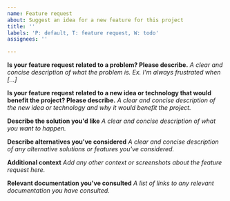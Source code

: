 ```yaml
---
name: Feature request
about: Suggest an idea for a new feature for this project
title: ''
labels: 'P: default, T: feature request, W: todo'
assignees: ''

---
```


**Is your feature request related to a problem? Please describe.**
_A clear and concise description of what the problem is. Ex. I'm always
frustrated when [...]_

**Is your feature request related to a new idea or technology that
would benefit the project? Please describe.**
_A clear and concise description of the new idea or technology and why it would
benefit the project._

**Describe the solution you'd like**
_A clear and concise description of what you want to happen._

**Describe alternatives you've considered**
_A clear and concise description of any alternative solutions or features
you've considered._

**Additional context**
_Add any other context or screenshots about the feature request here._

**Relevant documentation you've consulted**
_A list of links to any relevant documentation you have consulted._
